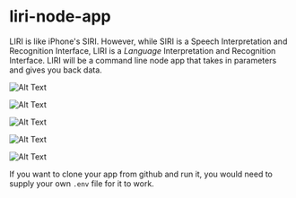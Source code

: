 # liri-node-app
LIRI is like iPhone's SIRI. However, while SIRI is a Speech Interpretation and Recognition Interface, LIRI is a _Language_ Interpretation and Recognition Interface. LIRI will be a command line node app that takes in parameters and gives you back data.

![Alt Text](http://g.recordit.co/NCAzuPXtLe.gif)


![Alt Text](http://g.recordit.co/3f7z3MWNts.gif)


![Alt Text](http://g.recordit.co/TpOkgCkB7H.gif)


![Alt Text](http://g.recordit.co/8GCpVaqFyc.gif)


![Alt Text](http://g.recordit.co/zFB0MD7PnS.gif)

 If you want to clone your app from github and run it, you would need to supply your own `.env` file for it to work.
